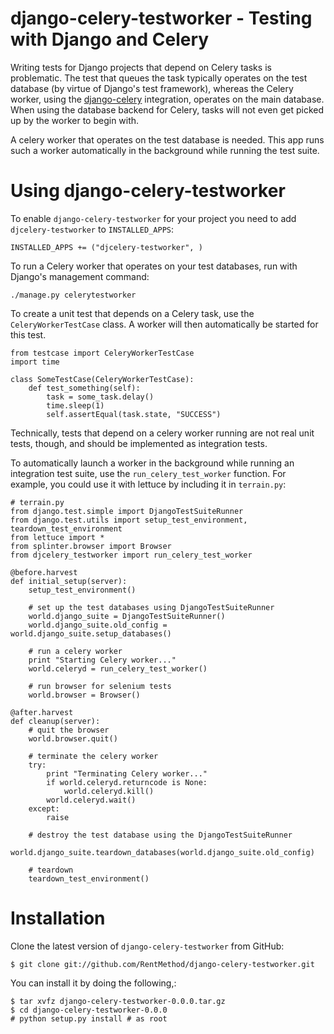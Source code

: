django-celery-testworker - Testing with Django and Celery
=========================================================
Writing tests for Django projects that depend on Celery tasks is problematic. The test that queues the task typically operates on the test database (by virtue of Django's test framework), whereas the Celery worker, using the <a href="https://github.com/celery/django-celery">django-celery</a> integration, operates on the main database. When using the database backend for Celery, tasks will not even get picked up by the worker to begin with.

A celery worker that operates on the test database is needed. This app runs such a worker automatically in the background while running the test suite.

Using django-celery-testworker
==============================

To enable ``django-celery-testworker`` for your project you need to add ``djcelery-testworker`` to ``INSTALLED_APPS``:

    INSTALLED_APPS += ("djcelery-testworker", )

To run a Celery worker that operates on your test databases, run with Django's management command:

    ./manage.py celerytestworker

To create a unit test that depends on a Celery task, use the ``CeleryWorkerTestCase`` class. A worker will then automatically be started for this test. 

```
from testcase import CeleryWorkerTestCase
import time

class SomeTestCase(CeleryWorkerTestCase):
    def test_something(self):
        task = some_task.delay()
        time.sleep(1)
        self.assertEqual(task.state, "SUCCESS")
```

Technically, tests that depend on a celery worker running are not real unit tests, though, and should be implemented as integration tests.

To automatically launch a worker in the background while running an integration test suite, use the ``run_celery_test_worker`` function. For example, you could use it with lettuce by including it in ``terrain.py``:

```
# terrain.py
from django.test.simple import DjangoTestSuiteRunner
from django.test.utils import setup_test_environment, teardown_test_environment
from lettuce import *
from splinter.browser import Browser
from djcelery_testworker import run_celery_test_worker

@before.harvest
def initial_setup(server):
    setup_test_environment()
    
    # set up the test databases using DjangoTestSuiteRunner
    world.django_suite = DjangoTestSuiteRunner()
    world.django_suite.old_config = world.django_suite.setup_databases()

    # run a celery worker
    print "Starting Celery worker..."
    world.celeryd = run_celery_test_worker()

    # run browser for selenium tests
    world.browser = Browser()

@after.harvest
def cleanup(server):
    # quit the browser
    world.browser.quit()

    # terminate the celery worker
    try:
        print "Terminating Celery worker..."
        if world.celeryd.returncode is None:
            world.celeryd.kill()
        world.celeryd.wait()
    except:
        raise
    
    # destroy the test database using the DjangoTestSuiteRunner
    world.django_suite.teardown_databases(world.django_suite.old_config)

    # teardown
    teardown_test_environment()
```

Installation
=============

Clone the latest version of ``django-celery-testworker`` from GitHub:

    $ git clone git://github.com/RentMethod/django-celery-testworker.git

You can install it by doing the following,:

    $ tar xvfz django-celery-testworker-0.0.0.tar.gz
    $ cd django-celery-testworker-0.0.0
    # python setup.py install # as root

